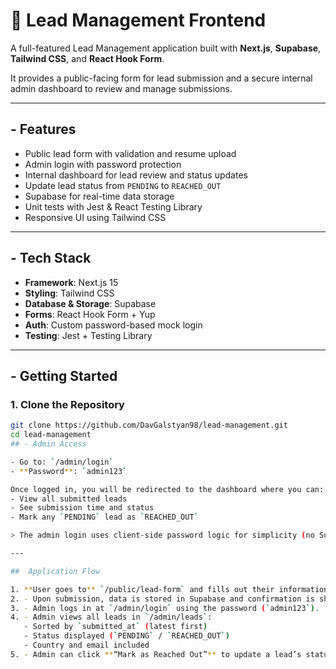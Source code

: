 # 🧠 Lead Management Frontend

A full-featured Lead Management application built with **Next.js**, **Supabase**, **Tailwind CSS**, and **React Hook Form**.

It provides a public-facing form for lead submission and a secure internal admin dashboard to review and manage submissions.

---

## - Features

- Public lead form with validation and resume upload
- Admin login with password protection
- Internal dashboard for lead review and status updates
-  Update lead status from `PENDING` to `REACHED_OUT`
- Supabase for real-time data storage
- Unit tests with Jest & React Testing Library
- Responsive UI using Tailwind CSS

---

## - Tech Stack

- **Framework**: Next.js 15
- **Styling**: Tailwind CSS
- **Database & Storage**: Supabase
- **Forms**: React Hook Form + Yup
- **Auth**: Custom password-based mock login
- **Testing**: Jest + Testing Library

---

## - Getting Started

### 1. Clone the Repository

```bash
git clone https://github.com/DavGalstyan98/lead-management.git
cd lead-management
## - Admin Access

- Go to: `/admin/login`
- **Password**: `admin123`

Once logged in, you will be redirected to the dashboard where you can:
- View all submitted leads
- See submission time and status
- Mark any `PENDING` lead as `REACHED_OUT`

> The admin login uses client-side password logic for simplicity (no Supabase Auth required).

---

##  Application Flow

1. **User goes to** `/public/lead-form` and fills out their information.
2. - Upon submission, data is stored in Supabase and confirmation is shown.
3. - Admin logs in at `/admin/login` using the password (`admin123`).
4. - Admin views all leads in `/admin/leads`:
   - Sorted by `submitted_at` (latest first)
   - Status displayed (`PENDING` / `REACHED_OUT`)
   - Country and email included
5. - Admin can click **“Mark as Reached Out”** to update a lead’s status.
